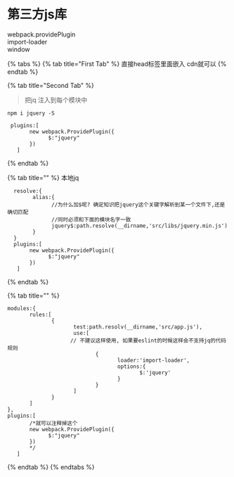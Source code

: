 # 第三方js库

webpack.providePlugin  
import-loader  
window

{% tabs %}
{% tab title="First Tab" %}
直接head标签里面嵌入 cdn就可以
{% endtab %}

{% tab title="Second Tab" %}
> 把jq 注入到每个模块中

```text
npm i jquery -S
```

```text
 plugins:[
       new webpack.ProvidePlugin({
             $:"jquery"
       })
   ]
```
{% endtab %}

{% tab title="" %}
本地jq

```text
  resolve:{
        alias:{
              //为什么加$呢? 确定知识把jquery这个关键字解析到某一个文件下,还是确切匹配
              //同时必须和下面的模块名字一致
              jquery$:path.resolve(__dirname,'src/libs/jquery.min.js')
        }
  }
  plugins:[
       new webpack.ProvidePlugin({
             $:"jquery"
       })
   ]
```
{% endtab %}

{% tab title="" %}
```text
modules:{ 
       rules:[
              {
                     test:path.resolv(__dirname,'src/app.js'),
                     use:[
                    // 不建议这样使用, 如果要eslint的时候这样会不支持jq的代码规则
                            {
                                   loader:'import-loader',
                                   options:{
                                          $:'jquery'
                                   }
                            }
                     ]
              }
       ]
},
plugins:[
       /*就可以注释掉这个
       new webpack.ProvidePlugin({
             $:"jquery"
       })
       */
   ]
```
{% endtab %}
{% endtabs %}

## 


